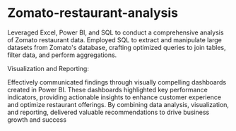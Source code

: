 # Zomato-restaurant-analysis
Leveraged Excel, Power BI, and SQL to conduct a comprehensive analysis of Zomato restaurant data. Employed SQL to extract and manipulate large datasets from Zomato's database, crafting optimized queries to join tables, filter data, and perform aggregations.

Visualization and Reporting:

Effectively communicated findings through visually compelling dashboards created in Power BI. These dashboards highlighted key performance indicators, providing actionable insights to enhance customer experience and optimize restaurant offerings. By combining data analysis, visualization, and reporting, delivered valuable recommendations to drive business growth and success

